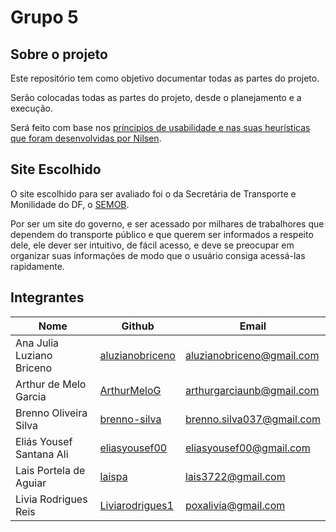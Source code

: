 # **Grupo 5**

## Sobre o projeto

Este repositório tem como objetivo documentar todas as partes do projeto.

Serão colocadas todas as partes do projeto, desde o planejamento e a execução.

Será feito com base nos [príncipios de usabilidade e nas suas heurísticas que foram desenvolvidas por Nilsen](https://www.ciawebsites.com.br/infograficos/como-melhorar-usabilidade-site-heuristicas-de-nielsen/#:~:text=%E2%80%9CHeur%C3%ADsticas%20de%20Nielsen%20s%C3%A3o%2010,momento%20da%20cria%C3%A7%C3%A3o%20dos%20layouts%E2%80%9C.).

## Site Escolhido

O site escolhido para ser avaliado foi o da Secretária de Transporte e Monilidade do DF, o [SEMOB](http://semob.df.gov.br/).

Por ser um site do governo, e ser acessado por milhares de trabalhores que dependem do transporte público e que querem ser informados a respeito dele, ele dever ser intuitivo, de fácil acesso, e deve se preocupar em organizar suas informações de modo que o usuário consiga acessá-las rapidamente.

## Integrantes

|Nome|Github|Email|
|---|---|---|
|Ana Julia Luziano Briceno|[aluzianobriceno](https://github.com/aluzianobriceno)|aluzianobriceno@gmail.com|
|Arthur de Melo Garcia|[ArthurMeloG](https://github.com/ArthurMeloG) | arthurgarciaunb@gmail.com|
|Brenno Oliveira Silva|[brenno-silva](https://github.com/brenno-silva) | brenno.silva037@gmail.com|
|Eliás Yousef Santana Ali|[eliasyousef00](https://github.com/eliasyousef00) | eliasyousef00@gmail.com|
|Lais Portela de Aguiar|[laispa](https://github.com/laispa) | lais3722@gmail.com|
|Livia Rodrigues Reis|[Liviarodrigues1](https://github.com/Liviarodrigues1) | poxalivia@gmail.com|
